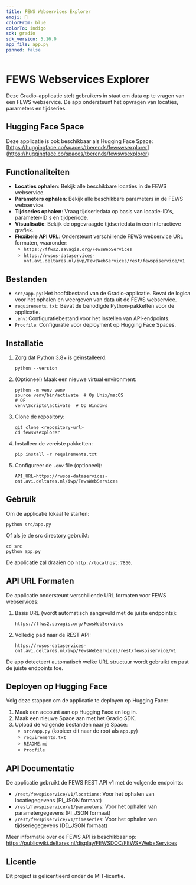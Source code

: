 ```yaml
---
title: FEWS Webservices Explorer
emoji: 🌊
colorFrom: blue
colorTo: indigo
sdk: gradio
sdk_version: 5.16.0
app_file: app.py
pinned: false
---
```


# FEWS Webservices Explorer

Deze Gradio-applicatie stelt gebruikers in staat om data op te vragen van een FEWS webservice. De app ondersteunt het opvragen van locaties, parameters en tijdseries.

## Hugging Face Space

Deze applicatie is ook beschikbaar als Hugging Face Space:
[https://huggingface.co/spaces/tberends/fewswsexplorer](https://huggingface.co/spaces/tberends/fewswsexplorer)

## Functionaliteiten

- **Locaties ophalen**: Bekijk alle beschikbare locaties in de FEWS webservice.
- **Parameters ophalen**: Bekijk alle beschikbare parameters in de FEWS webservice.
- **Tijdseries ophalen**: Vraag tijdseriedata op basis van locatie-ID's, parameter-ID's en tijdperiode.
- **Visualisatie**: Bekijk de opgevraagde tijdseriedata in een interactieve grafiek.
- **Flexibele API URL**: Ondersteunt verschillende FEWS webservice URL formaten, waaronder:
  - `https://ffws2.savagis.org/FewsWebServices`
  - `https://rwsos-dataservices-ont.avi.deltares.nl/iwp/FewsWebServices/rest/fewspiservice/v1`

## Bestanden

- `src/app.py`: Het hoofdbestand van de Gradio-applicatie. Bevat de logica voor het ophalen en weergeven van data uit de FEWS webservice.
- `requirements.txt`: Bevat de benodigde Python-pakketten voor de applicatie.
- `.env`: Configuratiebestand voor het instellen van API-endpoints.
- `Procfile`: Configuratie voor deployment op Hugging Face Spaces.

## Installatie

1. Zorg dat Python 3.8+ is geïnstalleerd:
   ```
   python --version
   ```

2. (Optioneel) Maak een nieuwe virtual environment:
   ```
   python -m venv venv
   source venv/bin/activate  # Op Unix/macOS
   # OF
   venv\Scripts\activate  # Op Windows
   ```

3. Clone de repository:
   ```
   git clone <repository-url>
   cd fewswsexplorer
   ```

4. Installeer de vereiste pakketten:
   ```
   pip install -r requirements.txt
   ```

5. Configureer de `.env` file (optioneel):
   ```
   API_URL=https://rwsos-dataservices-ont.avi.deltares.nl/iwp/FewsWebServices
   ```

## Gebruik

Om de applicatie lokaal te starten:
```
python src/app.py
```

Of als je de src directory gebruikt:
```
cd src
python app.py
```

De applicatie zal draaien op `http://localhost:7860`.

## API URL Formaten

De applicatie ondersteunt verschillende URL formaten voor FEWS webservices:

1. Basis URL (wordt automatisch aangevuld met de juiste endpoints):
   ```
   https://ffws2.savagis.org/FewsWebServices
   ```

2. Volledig pad naar de REST API:
   ```
   https://rwsos-dataservices-ont.avi.deltares.nl/iwp/FewsWebServices/rest/fewspiservice/v1
   ```

De app detecteert automatisch welke URL structuur wordt gebruikt en past de juiste endpoints toe.

## Deployen op Hugging Face

Volg deze stappen om de applicatie te deployen op Hugging Face:

1. Maak een account aan op Hugging Face en log in.
2. Maak een nieuwe Space aan met het Gradio SDK.
3. Upload de volgende bestanden naar je Space:
   - `src/app.py` (kopieer dit naar de root als `app.py`)
   - `requirements.txt`
   - `README.md`
   - `Procfile`

## API Documentatie

De applicatie gebruikt de FEWS REST API v1 met de volgende endpoints:
- `/rest/fewspiservice/v1/locations`: Voor het ophalen van locatiegegevens (PI_JSON formaat)
- `/rest/fewspiservice/v1/parameters`: Voor het ophalen van parametergegevens (PI_JSON formaat)
- `/rest/fewspiservice/v1/timeseries`: Voor het ophalen van tijdseriegegevens (DD_JSON formaat)

Meer informatie over de FEWS API is beschikbaar op:
https://publicwiki.deltares.nl/display/FEWSDOC/FEWS+Web+Services

## Licentie

Dit project is gelicentieerd onder de MIT-licentie.
